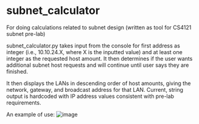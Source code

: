 # subnet_calculator
For doing calculations related to subnet design (written as tool for CS4121 subnet pre-lab)


subnet_calculator.py takes input from the console for first address as integer (i.e., 10.10.24.X, where X is the inputted value) and at least one integer as the requested host amount. It then determines if the user wants additional subnet host requests and will continue until user says they are finished.

It then displays the LANs in descending order of host amounts, giving the network, gateway, and broadcast address for that LAN. Current, string output is hardcoded with IP address values consistent with pre-lab requirements.

An example of use:
![image](https://user-images.githubusercontent.com/67984700/199848842-34e38b0c-4441-48c9-8fc4-bf2b4d455f70.png)
